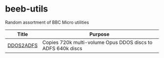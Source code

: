# beeb-utils
Random assortment of BBC Micro utilities

Title | Purpose
-|-
[DDOS2ADFS](DDOS2ADFS/README.md) | Copies 720k multi-volume Opus DDOS discs to ADFS 640k discs
